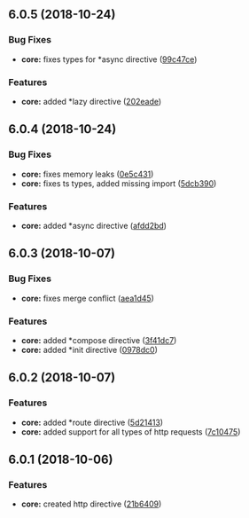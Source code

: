 <a name="6.0.5"></a>
## 6.0.5 (2018-10-24)


### Bug Fixes

* **core:** fixes types for *async directive ([99c47ce](https://github.com/ngxf/platform/commit/99c47ce))


### Features

* **core:** added *lazy directive ([202eade](https://github.com/ngxf/platform/commit/202eade))



<a name="6.0.4"></a>
## 6.0.4 (2018-10-24)


### Bug Fixes

* **core:** fixes memory leaks ([0e5c431](https://github.com/ngxf/platform/commit/0e5c431))
* **core:** fixes ts types, added missing import ([5dcb390](https://github.com/ngxf/platform/commit/5dcb390))


### Features

* **core:** added *async directive ([afdd2bd](https://github.com/ngxf/platform/commit/afdd2bd))



<a name="6.0.3"></a>
## 6.0.3 (2018-10-07)


### Bug Fixes

* **core:** fixes merge conflict ([aea1d45](https://github.com/ngxf/platform/commit/aea1d45))


### Features

* **core:** added *compose directive ([3f41dc7](https://github.com/ngxf/platform/commit/3f41dc7))
* **core:** added *init directive ([0978dc0](https://github.com/ngxf/platform/commit/0978dc0))



<a name="6.0.2"></a>
## 6.0.2 (2018-10-07)


### Features

* **core:** added *route directive ([5d21413](https://github.com/ngxf/platform/commit/5d21413))
* **core:** added support for all types of http requests ([7c10475](https://github.com/ngxf/platform/commit/7c10475))



<a name="6.0.1"></a>
## 6.0.1 (2018-10-06)


### Features

* **core:** created http directive ([21b6409](https://github.com/ngxf/platform/commit/21b6409))



